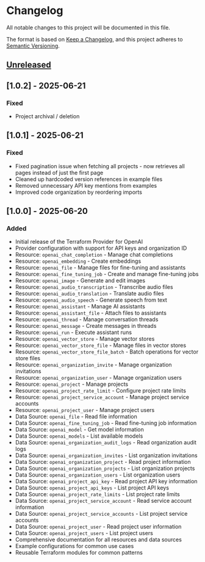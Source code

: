 # Changelog

All notable changes to this project will be documented in this file.

The format is based on [Keep a Changelog](https://keepachangelog.com/en/1.0.0/),
and this project adheres to [Semantic Versioning](https://semver.org/spec/v2.0.0.html).

## [Unreleased]

## [1.0.2] - 2025-06-21

### Fixed
- Project archival / deletion

## [1.0.1] - 2025-06-21

### Fixed
- Fixed pagination issue when fetching all projects - now retrieves all pages instead of just the first page
- Cleaned up hardcoded version references in example files
- Removed unnecessary API key mentions from examples
- Improved code organization by reordering imports

## [1.0.0] - 2025-06-20

### Added
- Initial release of the Terraform Provider for OpenAI
- Provider configuration with support for API keys and organization ID
- Resource: `openai_chat_completion` - Manage chat completions
- Resource: `openai_embedding` - Create embeddings
- Resource: `openai_file` - Manage files for fine-tuning and assistants
- Resource: `openai_fine_tuning_job` - Create and manage fine-tuning jobs
- Resource: `openai_image` - Generate and edit images
- Resource: `openai_audio_transcription` - Transcribe audio files
- Resource: `openai_audio_translation` - Translate audio files
- Resource: `openai_audio_speech` - Generate speech from text
- Resource: `openai_assistant` - Manage AI assistants
- Resource: `openai_assistant_file` - Attach files to assistants
- Resource: `openai_thread` - Manage conversation threads
- Resource: `openai_message` - Create messages in threads
- Resource: `openai_run` - Execute assistant runs
- Resource: `openai_vector_store` - Manage vector stores
- Resource: `openai_vector_store_file` - Manage files in vector stores
- Resource: `openai_vector_store_file_batch` - Batch operations for vector store files
- Resource: `openai_organization_invite` - Manage organization invitations
- Resource: `openai_organization_user` - Manage organization users
- Resource: `openai_project` - Manage projects
- Resource: `openai_project_rate_limit` - Configure project rate limits
- Resource: `openai_project_service_account` - Manage project service accounts
- Resource: `openai_project_user` - Manage project users
- Data Source: `openai_file` - Read file information
- Data Source: `openai_fine_tuning_job` - Read fine-tuning job information
- Data Source: `openai_model` - Get model information
- Data Source: `openai_models` - List available models
- Data Source: `openai_organization_audit_logs` - Read organization audit logs
- Data Source: `openai_organization_invites` - List organization invitations
- Data Source: `openai_organization_project` - Read project information
- Data Source: `openai_organization_projects` - List organization projects
- Data Source: `openai_organization_users` - List organization users
- Data Source: `openai_project_api_key` - Read project API key information
- Data Source: `openai_project_api_keys` - List project API keys
- Data Source: `openai_project_rate_limits` - List project rate limits
- Data Source: `openai_project_service_account` - Read service account information
- Data Source: `openai_project_service_accounts` - List project service accounts
- Data Source: `openai_project_user` - Read project user information
- Data Source: `openai_project_users` - List project users
- Comprehensive documentation for all resources and data sources
- Example configurations for common use cases
- Reusable Terraform modules for common patterns

[Unreleased]: https://github.com/mkdev-me/terraform-provider-openai/compare/v0.1.0...HEAD
[0.1.0]: https://github.com/mkdev-me/terraform-provider-openai/releases/tag/v0.1.0